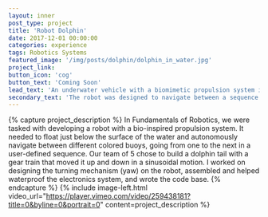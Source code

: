 ```yaml
---
layout: inner
post_type: project
title: 'Robot Dolphin'
date: 2017-12-01 00:00:00
categories: experience
tags: Robotics Systems
featured_image: '/img/posts/dolphin/dolphin_in_water.jpg'
project_link:
button_icon: 'cog'
button_text: 'Coming Soon'
lead_text: 'An underwater vehicle with a biomimetic propulsion system inspired by the movement of a dolphin tail.'
secondary_text: 'The robot was designed to navigate between a sequence of different-colored buoys in a pool, autonomously identifying and approaching its next target buoy.'
---
```

{% capture project_description %}
In Fundamentals of Robotics, we were tasked with developing a robot with a bio-inspired propulsion system. It needed to float just below the surface of the water and autonomously navigate between different colored buoys, going from one to the next in a user-defined sequence.
Our team of 5 chose to build a dolphin tail with a gear train that moved it up and down in a sinusoidal motion.
I worked on designing the turning mechanism (yaw) on the robot, assembled and helped waterproof the electronics system, and wrote the code base.
{% endcapture %}
{% include image-left.html video_url="https://player.vimeo.com/video/259438181?title=0&byline=0&portrait=0" content=project_description %}
